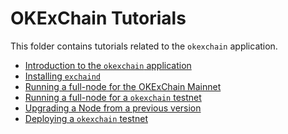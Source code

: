 <!--
order: false
parent:
  order: 3
-->

# OKExChain Tutorials

This folder contains tutorials related to the `okexchain` application.

- [Introduction to the `okexchain` application](what-is-okexchain.md)
- [Installing `exchaind`](./install-okexchain.md)
- [Running a full-node for the OKExChain Mainnet](./join-okexchain-mainnet.md)
- [Running a full-node for a `okexchain` testnet](./join-okexchain-testnet.md)
- [Upgrading a Node from a previous version](./upgrade-node.md)
- [Deploying a `okexchain` testnet](./deploy-you-own-okexchain-testnet.md)
